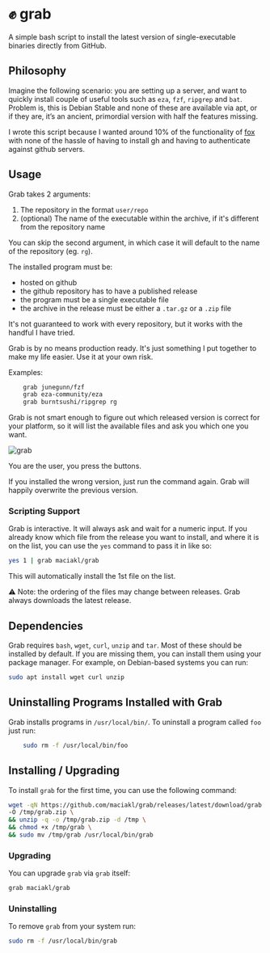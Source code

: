 # ✊ grab

A simple bash script to install the latest version of single-executable binaries directly from GitHub.

## Philosophy

Imagine the following scenario: you are setting up a server, and want to quickly install couple of useful tools such as `eza`, `fzf`, `ripgrep` and `bat`. Problem is, this is Debian Stable and none of these are available via apt, or if they are, it’s an ancient, primordial version with half the features missing.

I wrote this script because I wanted around 10% of the functionality of [fox](https://www.getfox.sh/) with none of the hassle of having to install gh and having to authenticate against github servers.

## Usage

Grab takes 2 arguments:

1. The repository in the format `user/repo`
3. (optional) The name of the executable within the archive, if it's different from the repository name

You can skip the second argument, in which case it will default to the name of the repository (eg. `rg`).

The installed program must be:

- hosted on github
- the github repository has to have a published release
- the program must be a single executable file
- the archive in the release must be either a `.tar.gz` or a `.zip` file

It's not guaranteed to work with every repository, but it works with the handful I have tried. 

Grab is by no means production ready. It's just something I put together to make my life easier. Use it at your own risk.

Examples:

```bash
    grab junegunn/fzf
    grab eza-community/eza
    grab burntsushi/ripgrep rg
```
Grab is not smart enough to figure out which released version is correct for your platform, so it will list the available files and ask you which one you want.

![grab](https://github.com/user-attachments/assets/1a79c91f-a687-4858-bee1-9621373d0c2c)

You are the user, you press the buttons.

If you installed the wrong version, just run the command again. Grab will happily overwrite the previous version.

### Scripting Support

Grab is interactive. It will always ask and wait for a numeric input. If you already know which file from the release you want to install, and where it is on the list, you can use the `yes` command to pass it in like so:

```bash
yes 1 | grab maciakl/grab
```
This will automatically install the 1st file on the list.

⚠️ Note: the ordering of the files may change between releases. Grab always downloads the latest release.

## Dependencies

Grab requires `bash`, `wget`, `curl`, `unzip` and `tar`. Most of these should be installed by default. If you are missing them, you can install them using your package manager. For example, on Debian-based systems you can run:

```bash
sudo apt install wget curl unzip
```


## Uninstalling Programs Installed with Grab

Grab installs programs in `/usr/local/bin/`. To uninstall a program called `foo` just run:

```bash
    sudo rm -f /usr/local/bin/foo
```


## Installing / Upgrading

To install `grab` for the first time, you can use the following command:

```bash
wget -qN https://github.com/maciakl/grab/releases/latest/download/grab.zip \
-O /tmp/grab.zip \
&& unzip -q -o /tmp/grab.zip -d /tmp \
&& chmod +x /tmp/grab \
&& sudo mv /tmp/grab /usr/local/bin/grab
```

### Upgrading

You can upgrade `grab` via `grab` itself:

```bash
grab maciakl/grab
```

### Uninstalling

To remove `grab` from your system run:

```bash
sudo rm -f /usr/local/bin/grab
```
